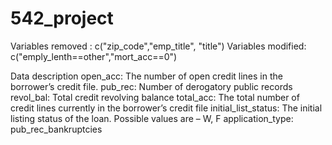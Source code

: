 # 542_project

Variables removed :  c("zip_code","emp_title", "title")
Variables modified: c("emply_lenth==other","mort_acc==0")

Data description
open_acc: The number of open credit lines in the borrower’s credit file.
pub_rec: Number of derogatory public records
revol_bal: 	Total credit revolving balance
total_acc: The total number of credit lines currently in the borrower’s credit file
initial_list_status:	The initial listing status of the loan. Possible values are – W, F
application_type: 
pub_rec_bankruptcies
